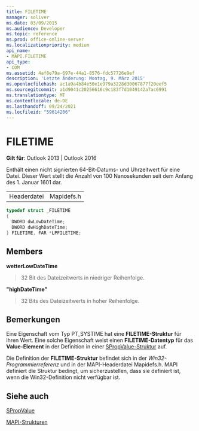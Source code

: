 ```yaml
---
title: FILETIME
manager: soliver
ms.date: 03/09/2015
ms.audience: Developer
ms.topic: reference
ms.prod: office-online-server
ms.localizationpriority: medium
api_name:
- MAPI.FILETIME
api_type:
- COM
ms.assetid: 4af8e79a-697e-44a1-8576-fdc57726e9ef
description: 'Letzte Änderung: Montag, 9. März 2015'
ms.openlocfilehash: ac1a9a4b84e50e1e979a3228d30067877f20eef5
ms.sourcegitcommit: a1d9041c20256616c9c183f7d1049142a7ac6991
ms.translationtype: MT
ms.contentlocale: de-DE
ms.lasthandoff: 09/24/2021
ms.locfileid: "59614206"
---
```

# <a name="filetime"></a>FILETIME

  
  
**Gilt für**: Outlook 2013 | Outlook 2016 
  
Enthält einen nicht signierten 64-Bit-Datums- und Uhrzeitwert für eine Datei. Dieser Wert stellt die Anzahl von 100 Nanosekunden seit dem Anfang des 1. Januar 1601 dar. 
  
|||
|:-----|:-----|
|Headerdatei  <br/> |Mapidefs.h  <br/> |
   
```cpp
typedef struct _FILETIME
{
  DWORD dwLowDateTime;
  DWORD dwHighDateTime;
} FILETIME, FAR *LPFILETIME;

```

## <a name="members"></a>Members

 **wetterLowDateTime**
  
> 32 Bit des Dateizeitwerts in niedriger Reihenfolge. 
    
 **"highDateTime"**
  
> 32 Bits des Dateizeitwerts in hoher Reihenfolge.
    
## <a name="remarks"></a>Bemerkungen

Eine Eigenschaft vom Typ PT_SYSTIME hat eine **FILETIME-Struktur** für ihren Wert. Eine solche Eigenschaft weist einen **FILETIME-Datentyp** für das **Value-Element** in der Definition in einer [SPropValue-Struktur](spropvalue.md) auf. 
  
Die Definition der **FILETIME-Struktur** befindet sich in der  _Win32-Programmierreferenz_ und in der MAPI-Headerdatei Mapidefs.h. MAPI definiert die Struktur bedingt, um sicherzustellen, dass sie definiert ist, wenn die Win32-Definition nicht verfügbar ist. 
  
## <a name="see-also"></a>Siehe auch



[SPropValue](spropvalue.md)


[MAPI-Strukturen](mapi-structures.md)

